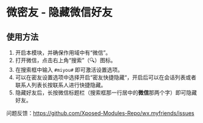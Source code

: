 # 微密友 - 隐藏微信好友

## 使用方法

1. 开启本模块，并确保作用域中有“微信”。
2. 打开微信，点击右上角“搜索”（🔍）图标。
3. 在搜索框中输入 `#miyou#` 即可激活设置选项。
4. 可以在密友设置选项中选择开启“密友快捷隐藏“，开启后可以在会话列表或者联系人列表长按联系人进行快捷隐藏。
5. 隐藏好友后，长按微信标题栏（搜索框那一行居中的**微信**那两个字）即可隐藏好友。

问题反馈：https://github.com/Xposed-Modules-Repo/wx.myfriends/issues
